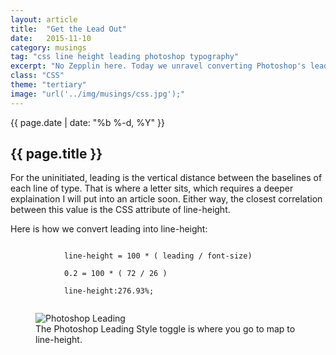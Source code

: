 ```yaml
---
layout: article
title:  "Get the Lead Out"
date:   2015-11-10
category: musings
tag: "css line height leading photoshop typography"
excerpt: "No Zepplin here. Today we unravel converting Photoshop's leading attribute and how it relates to line height."
class: "CSS"
theme: "tertiary"
image: "url('../img/musings/css.jpg');"
---
```

<section class="header" style="{{page.image}}">
	<div class="content">
	<div class="span-3 col empty"></div>
	<div class="span-6 col">
		<p class="post-meta">{{ page.date | date: "%b %-d, %Y" }}</p>
		<h1>{{ page.title }}</h1>
		<p>For the uninitiated, leading is the vertical distance between the baselines of each line of type. That is where a letter sits, which requires a deeper explaination I will put into an article soon. Either way, the closest correlation between this value is the CSS attribute of line-height.</p>
	</div>
	<div class="span-3 col empty"></div>	
	</div>
</section>
<section class="code continued">
	<div class="content gutters">
	<div class="span-1 col empty"></div>
	<div class="span-6 col">
		<p>Here is how we convert leading into line-height:</p>
		<code>
			line-height = 100 * ( leading / font-size)<br/>
			0.2 = 100 * ( 72 / 26 )<br/>
			line-height:276.93%;
		</code>
	</div>
	<aside class="span-4 col">
		<figure>
			<img src="{{ site.baseurl }}/img/loading.gif" data-src="{{ site.baseurl }}/img/musings/leading.png" alt="Photoshop Leading"/>
			<figcaption>The Photoshop Leading Style toggle is where you go to map to line-height.</figcaption>
		</figure>
	</aside>	
	<div class="span-1 col empty"></div>	
	</div>
		<div class="divider"></div>	
</section>
